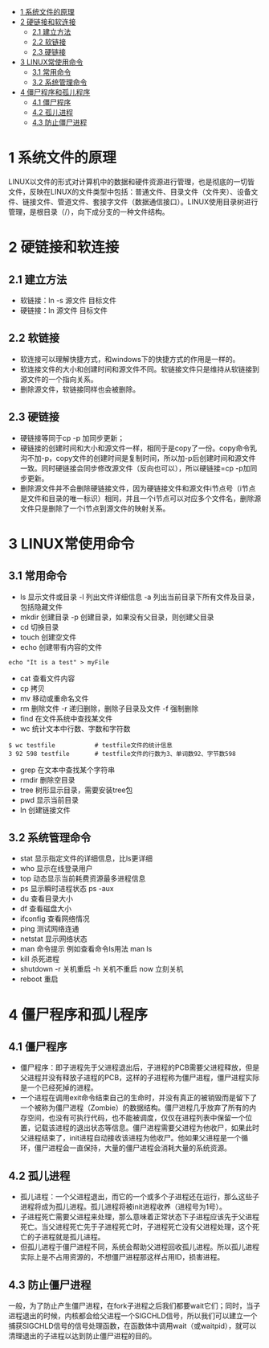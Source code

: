 <!-- TOC -->

- [1 系统文件的原理](#1-系统文件的原理)
- [2 硬链接和软连接](#2-硬链接和软连接)
    - [2.1 建立方法](#21-建立方法)
    - [2.2 软链接](#22-软链接)
    - [2.3 硬链接](#23-硬链接)
- [3 LINUX常使用命令](#3-linux常使用命令)
    - [3.1 常用命令](#31-常用命令)
    - [3.2 系统管理命令](#32-系统管理命令)
- [4 僵尸程序和孤儿程序](#4-僵尸程序和孤儿程序)
    - [4.1 僵尸程序](#41-僵尸程序)
    - [4.2 孤儿进程](#42-孤儿进程)
    - [4.3 防止僵尸进程](#43-防止僵尸进程)

<!-- /TOC -->
# 1 系统文件的原理
LINUX以文件的形式对计算机中的数据和硬件资源进行管理，也是彻底的一切皆文件，反映在LINUX的文件类型中包括：普通文件、目录文件（文件夹）、设备文件、链接文件、管道文件、套接字文件（数据通信接口）。LINUX使用目录树进行管理，是根目录（/），向下成分支的一种文件结构。
# 2 硬链接和软连接
## 2.1 建立方法
* 软链接：ln -s 源文件 目标文件
* 硬链接：ln 源文件 目标文件
## 2.2 软链接
* 软连接可以理解快捷方式，和windows下的快捷方式的作用是一样的。
* 软连接文件的大小和创建时间和源文件不同。软链接文件只是维持从软链接到源文件的一个指向关系。
* 删除源文件，软链接同样也会被删除。
## 2.3 硬链接
* 硬链接等同于cp -p 加同步更新；
* 硬链接的创建时间和大小和源文件一样，相同于是copy了一份。copy命令乳沟不加-p，copy文件的创建时间是复制时间，所以加-p后创建时间和源文件一致。同时硬链接会同步修改源文件（反向也可以），所以硬链接=cp -p加同步更新。
* 删除源文件并不会删除硬链接文件，因为硬链接文件和源文件i节点号（i节点是文件和目录的唯一标识）相同，并且一个i节点可以对应多个文件名，删除源文件只是删除了一个i节点到源文件的映射关系。
# 3 LINUX常使用命令
## 3.1 常用命令
* ls 显示文件或目录
 -l 列出文件详细信息
 -a 列出当前目录下所有文件及目录，包括隐藏文件
* mkdir 创建目录
 -p 创建目录，如果没有父目录，则创建父目录
* cd 切换目录
* touch 创建空文件
* echo 创建带有内容的文件 
```
echo "It is a test" > myFile
```
* cat 查看文件内容
* cp 拷贝
* mv 移动或重命名文件
* rm 删除文件
 -r 递归删除，删除子目录及文件
 -f 强制删除
* find 在文件系统中查找某文件
* wc 统计文本中行数、字数和字符数
```
$ wc testfile           # testfile文件的统计信息  
3 92 598 testfile       # testfile文件的行数为3、单词数92、字节数598 
```
* grep 在文本中查找某个字符串
* rmdir 删除空目录
* tree 树形显示目录，需要安装tree包
* pwd 显示当前目录
* ln 创建链接文件
## 3.2 系统管理命令
* stat 显示指定文件的详细信息，比ls更详细
* who 显示在线登录用户
* top 动态显示当前耗费资源最多进程信息
* ps 显示瞬时进程状态 ps -aux
* du 查看目录大小
* df 查看磁盘大小
* ifconfig 查看网络情况
* ping 测试网络连通
* netstat 显示网络状态
* man 命令提示 例如查看命令ls用法 man ls
* kill 杀死进程
* shutdown 
 -r 关机重启
 -h 关机不重启
 now 立刻关机
 * reboot 重启

# 4 僵尸程序和孤儿程序
## 4.1 僵尸程序
* 僵尸程序：即子进程先于父进程退出后，子进程的PCB需要父进程释放，但是父进程并没有释放子进程的PCB，这样的子进程称为僵尸进程，僵尸进程实际是一个已经死掉的进程。
* 一个进程在调用exit命令结束自己的生命时，并没有真正的被销毁而是留下了一个被称为僵尸进程（Zombie）的数据结构。僵尸进程几乎放弃了所有的内存空间，也没有可执行代码，也不能被调度，仅仅在进程列表中保留一个位置，记载该进程的退出状态等信息。僵尸进程需要父进程为他收尸，如果此时父进程结束了，init进程自动接收该进程为他收尸。他如果父进程是一个循环，僵尸进程会一直保持，大量的僵尸进程会消耗大量的系统资源。
## 4.2 孤儿进程
* 孤儿进程：一个父进程退出，而它的一个或多个子进程还在运行，那么这些子进程将成为孤儿进程。孤儿进程将被init进程收养（进程号为1号）。
* 子进程死亡需要父进程来处理，那么意味着正常状态下子进程应该先于父进程死亡。当父进程死亡先于子进程死亡时，子进程死亡没有父进程处理，这个死亡的子进程就是孤儿进程。
* 但孤儿进程于僵尸进程不同，系统会帮助父进程回收孤儿进程。所以孤儿进程实际上是不占用资源的，不想僵尸进程那这样占用ID，损害进程。
## 4.3 防止僵尸进程
一般，为了防止产生僵尸进程，在fork子进程之后我们都要wait它们；同时，当子进程退出的时候，内核都会给父进程一个SIGCHLD信号，所以我们可以建立一个捕获SIGCHLD信号的信号处理函数，在函数体中调用wait（或waitpid），就可以清理退出的子进程以达到防止僵尸进程的目的。